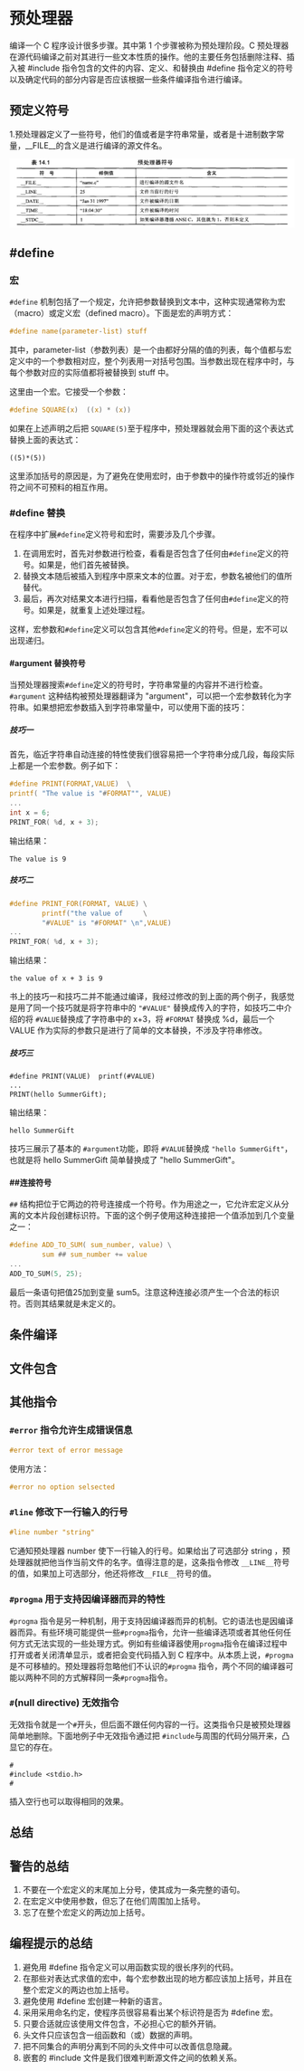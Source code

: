 # 预处理器
编译一个 C 程序设计很多步骤。其中第 1 个步骤被称为预处理阶段。C 预处理器在源代码编译之前对其进行一些文本性质的操作。他的主要任务包括删除注释、插入被 #include 指令包含的文件的内容、定义、和替换由 #define 指令定义的符号以及确定代码的部分内容是否应该根据一些条件编译指令进行编译。

## 预定义符号

1.预处理器定义了一些符号，他们的值或者是字符串常量，或者是十进制数字常量，__FILE__的含义是进行编译的源文件名。

 ![img](assets/wps3485.tmp.jpg) 

## #define  

### 宏
`#define` 机制包括了一个规定，允许把参数替换到文本中，这种实现通常称为宏（macro）或定义宏（defined macro）。下面是宏的声明方式：
```c
#define name(parameter-list) stuff
```
其中，parameter-list（参数列表）是一个由都好分隔的值的列表，每个值都与宏定义中的一个参数相对应，整个列表用一对括号包围。当参数出现在程序中时，与每个参数对应的实际值都将被替换到 stuff 中。

这里由一个宏。它接受一个参数：
```c
#define SQUARE(x)  ((x) * (x))
```

如果在上述声明之后把 `SQUARE(5)`至于程序中，预处理器就会用下面的这个表达式替换上面的表达式：
```
((5)*(5))
```
这里添加括号的原因是，为了避免在使用宏时，由于参数中的操作符或邻近的操作符之间不可预料的相互作用。

### #define 替换

在程序中扩展`#define`定义符号和宏时，需要涉及几个步骤。

1. 在调用宏时，首先对参数进行检查，看看是否包含了任何由`#define`定义的符号。如果是，他们首先被替换。
2. 替换文本随后被插入到程序中原来文本的位置。对于宏，参数名被他们的值所替代。
3. 最后，再次对结果文本进行扫描，看看他是否包含了任何由`#define`定义的符号。如果是，就重复上述处理过程。

这样，宏参数和`#define`定义可以包含其他`#define`定义的符号。但是，宏不可以出现递归。

#### #argument 替换符号
当预处理器搜索`#define`定义的符号时，字符串常量的内容并不进行检查。`#argument` 这种结构被预处理器翻译为 "argument"，可以把一个宏参数转化为字符串。如果想把宏参数插入到字符串常量中，可以使用下面的技巧：

##### 技巧一
首先，临近字符串自动连接的特性使我们很容易把一个字符串分成几段，每段实际上都是一个宏参数。例子如下：
```c
#define PRINT(FORMAT,VALUE)  \
printf( "The value is "#FORMAT"", VALUE)
...
int x = 6;
PRINT_FOR( %d, x + 3);
```
输出结果：
```
The value is 9
```

##### 技巧二

```c
#define PRINT_FOR(FORMAT, VALUE) \
        printf("the value of     \
        "#VALUE" is "#FORMAT" \n",VALUE) 
...
PRINT_FOR( %d, x + 3);
```
输出结果：
```
the value of x + 3 is 9 
```

书上的技巧一和技巧二并不能通过编译，我经过修改的到上面的两个例子，我感觉是用了同一个技巧就是将字符串中的 `"#VALUE"` 替换成传入的字符，如技巧二中介绍的将 `#VALUE`替换成了字符串中的 x+3，将 `#FORMAT` 替换成 %d，最后一个 VALUE 作为实际的参数只是进行了简单的文本替换，不涉及字符串修改。

##### 技巧三
```
#define PRINT(VALUE)  printf(#VALUE)
...
PRINT(hello SummerGift);
```
输出结果：
```
hello SummerGift
```

技巧三展示了基本的 `#argument`功能，即将 `#VALUE`替换成 `"hello SummerGift"`，也就是将 hello SummerGift 简单替换成了 "hello SummerGift"。

#### ##连接符号
`##` 结构把位于它两边的符号连接成一个符号。作为用途之一，它允许宏定义从分离的文本片段创建标识符。下面的这个例子使用这种连接把一个值添加到几个变量之一：

```c
#define ADD_TO_SUM( sum_number, value) \
        sum ## sum_number += value
...
ADD_TO_SUM(5, 25);
```

最后一条语句把值25加到变量 sum5。注意这种连接必须产生一个合法的标识符。否则其结果就是未定义的。



## 条件编译

##  文件包含

## 其他指令

### `#error` 指令允许生成错误信息

```c
#error text of error message
```


使用方法：
```c
#error no option selsected
```

### `#line` 修改下一行输入的行号
```c
#line number "string"
```

它通知预处理器 number 使下一行输入的行号。如果给出了可选部分 string ，预处理器就把他当作当前文件的名字。值得注意的是，这条指令修改 `__LINE__`符号的值，如果加上可选部分，他还将修改`__FILE__`符号的值。 

### `#progma` 用于支持因编译器而异的特性

`#progma` 指令是另一种机制，用于支持因编译器而异的机制。它的语法也是因编译器而异。有些环境可能提供一些`#progma`指令，允许一些编译选项或者其他任何任何方式无法实现的一些处理方式。例如有些编译器使用`progma`指令在编译过程中打开或者关闭清单显示，或者把会变代码插入到 C 程序中。从本质上说，`#progma`是不可移植的。预处理器将忽略他们不认识的`#progma` 指令，两个不同的编译器可能以两种不同的方式解释同一条`#progma`指令。

### `#`(null directive) 无效指令

无效指令就是一个`#`开头，但后面不跟任何内容的一行。这类指令只是被预处理器简单地删除。下面地例子中无效指令通过把 `#include`与周围的代码分隔开来，凸显它的存在。

```
#
#include <stdio.h>
#
```

插入空行也可以取得相同的效果。


## 总结

## 警告的总结

1. 不要在一个宏定义的末尾加上分号，使其成为一条完整的语句。
2. 在宏定义中使用参数，但忘了在他们周围加上括号。
3. 忘了在整个宏定义的两边加上括号。

## 编程提示的总结

1. 避免用 #define 指令定义可以用函数实现的很长序列的代码。
2. 在那些对表达式求值的宏中，每个宏参数出现的地方都应该加上括号，并且在整个宏定义的两边也加上括号。
3. 避免使用 #define 宏创建一种新的语言。
4. 采用采用命名约定，使程序员很容易看出某个标识符是否为 #define 宏。
5. 只要合适就应该使用文件包含，不必担心它的额外开销。
6. 头文件只应该包含一组函数和（或）数据的声明。
7. 把不同集合的声明分离到不同的头文件中可以改善信息隐藏。
8. 嵌套的 #include  文件是我们很难判断源文件之间的依赖关系。